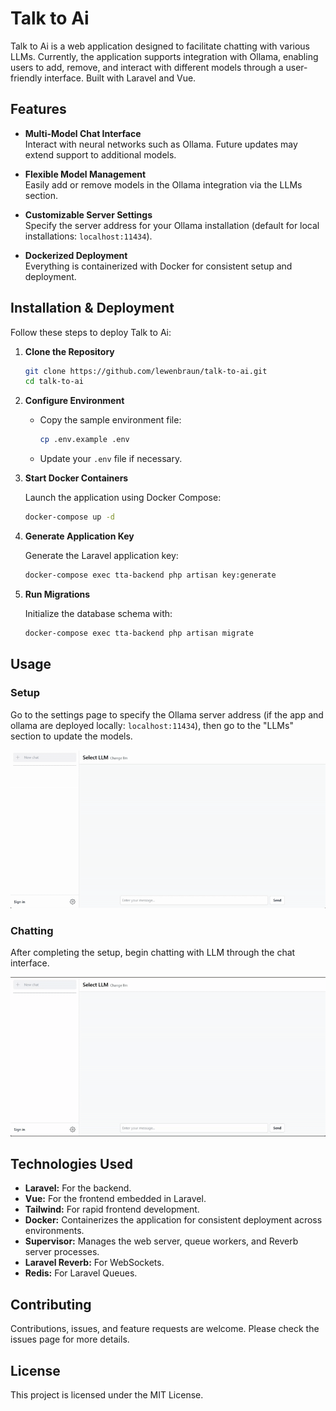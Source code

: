 # Talk to Ai

Talk to Ai is a web application designed to facilitate chatting with various LLMs. Currently, the application supports integration with Ollama, enabling users to add, remove, and interact with different models through a user-friendly interface. Built with Laravel and Vue.

## Features

- **Multi-Model Chat Interface**  
  Interact with neural networks such as Ollama. Future updates may extend support to additional models.

- **Flexible Model Management**  
  Easily add or remove models in the Ollama integration via the LLMs section.

- **Customizable Server Settings**  
  Specify the server address for your Ollama installation (default for local installations: `localhost:11434`).

- **Dockerized Deployment**  
  Everything is containerized with Docker for consistent setup and deployment.

## Installation & Deployment

Follow these steps to deploy Talk to Ai:

1. **Clone the Repository**

   ```bash
   git clone https://github.com/lewenbraun/talk-to-ai.git
   cd talk-to-ai
   ```

2. **Configure Environment**

   - Copy the sample environment file:

     ```bash
     cp .env.example .env
     ```

   - Update your `.env` file if necessary.

3. **Start Docker Containers**

   Launch the application using Docker Compose:

   ```bash
   docker-compose up -d
   ```

4. **Generate Application Key**

   Generate the Laravel application key:

   ```bash
   docker-compose exec tta-backend php artisan key:generate
   ```

5. **Run Migrations**

   Initialize the database schema with:

   ```bash
   docker-compose exec tta-backend php artisan migrate
   ```

## Usage

### Setup

Go to the settings page to specify the Ollama server address (if the app and ollama are deployed locally: `localhost:11434`), then go to the "LLMs" section to update the models.

![Setup](assets/setup.gif)

### Chatting

After completing the setup, begin chatting with LLM through the chat interface.

![Chatting](assets/chatting.gif)

## Technologies Used

- **Laravel:** For the backend.
- **Vue:** For the frontend embedded in Laravel.
- **Tailwind:** For rapid frontend development.
- **Docker:** Containerizes the application for consistent deployment across environments.
- **Supervisor:** Manages the web server, queue workers, and Reverb server processes.
- **Laravel Reverb:** For WebSockets.
- **Redis:** For Laravel Queues.

## Contributing

Contributions, issues, and feature requests are welcome. Please check the issues page for more details.

## License

This project is licensed under the MIT License.

